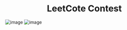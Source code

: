 <h1 align="center">LeetCote Contest</h1>

![image](https://github.com/swarnavopramanik/LeetCote-Contest/assets/105142693/f7f37d55-8194-40b9-811c-dbad48786997)
![image](https://github.com/swarnavopramanik/LeetCote-Contest/assets/105142693/e5b32f82-bece-4b71-924f-9cab62fc1f3c)

